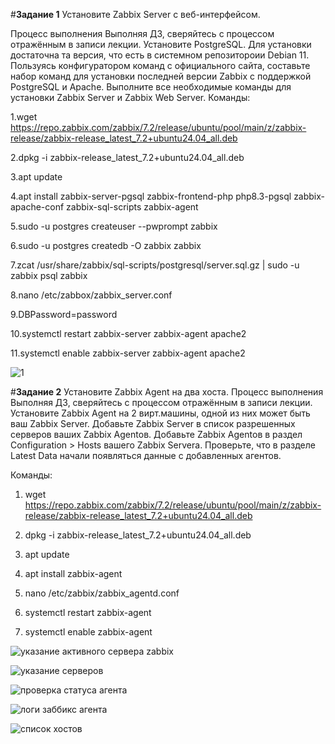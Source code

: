 #**Задание 1**
Установите Zabbix Server с веб-интерфейсом.

Процесс выполнения
Выполняя ДЗ, сверяйтесь с процессом отражённым в записи лекции.
Установите PostgreSQL. Для установки достаточна та версия, что есть в системном репозитороии Debian 11.
Пользуясь конфигуратором команд с официального сайта, составьте набор команд для установки последней версии Zabbix с поддержкой PostgreSQL и Apache.
Выполните все необходимые команды для установки Zabbix Server и Zabbix Web Server.
Команды:

1.wget https://repo.zabbix.com/zabbix/7.2/release/ubuntu/pool/main/z/zabbix-release/zabbix-release_latest_7.2+ubuntu24.04_all.deb

2.dpkg -i zabbix-release_latest_7.2+ubuntu24.04_all.deb

3.apt update

4.apt install zabbix-server-pgsql zabbix-frontend-php php8.3-pgsql zabbix-apache-conf zabbix-sql-scripts zabbix-agent

5.sudo -u postgres createuser --pwprompt zabbix

6.sudo -u postgres createdb -O zabbix zabbix

7.zcat /usr/share/zabbix/sql-scripts/postgresql/server.sql.gz | sudo -u zabbix psql zabbix

8.nano /etc/zabbox/zabbix_server.conf

9.DBPassword=password

10.systemctl restart zabbix-server zabbix-agent apache2
 
11.systemctl enable zabbix-server zabbix-agent apache2


![ 1](https://github.com/Padawan18/zabbix/blob/main/Рисунок1.png)

#**Задание 2**
Установите Zabbix Agent на два хоста.
Процесс выполнения
Выполняя ДЗ, сверяйтесь с процессом отражённым в записи лекции.
Установите Zabbix Agent на 2 вирт.машины, одной из них может быть ваш Zabbix Server.
Добавьте Zabbix Server в список разрешенных серверов ваших Zabbix Agentов.
Добавьте Zabbix Agentов в раздел Configuration > Hosts вашего Zabbix Servera.
Проверьте, что в разделе Latest Data начали появляться данные с добавленных агентов.

Команды:
1. wget https://repo.zabbix.com/zabbix/7.2/release/ubuntu/pool/main/z/zabbix-release/zabbix-release_latest_7.2+ubuntu24.04_all.deb

2. dpkg -i zabbix-release_latest_7.2+ubuntu24.04_all.deb
 
3. apt update
 
4. apt install zabbix-agent
 
5. nano /etc/zabbix/zabbix_agentd.conf

6. systemctl restart zabbix-agent
 
7. systemctl enable zabbix-agent
 
![ указание активного сервера zabbix](https://github.com/Padawan18/zabbix/blob/main/Рисунок2.png)

 ![указание серверов](https://github.com/Padawan18/zabbix/blob/main/Рисунок3.png )
   
 ![проверка статуса агента](https://github.com/Padawan18/zabbix/blob/main/Рисунок4.png)
  
  ![логи заббикс агента]( https://github.com/Padawan18/zabbix/blob/main/Рисунок5.png)
  
  ![список хостов](  https://github.com/Padawan18/zabbix/blob/main/Рисунок6.png)
 



 


